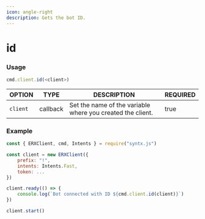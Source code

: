 ```yaml
---
icon: angle-right
description: Gets the bot ID.
---
```


# id

### Usage

```javascript
cmd.client.id(<client>)
```



| OPTION   | TYPE     | DESCRIPTION                                                | REQUIRED |
| -------- | -------- | ---------------------------------------------------------- | -------- |
| `client` | callback | Set the name of the variable where you created the client. | true     |

### Example

```javascript
const { ERXClient, cmd, Intents } = require("syntx.js")

const client = new ERXClient({
    prefix: "!",
    intents: Intents.Fast,
    token: ...
})

client.ready(() => {
    console.log(`Bot connected with ID ${cmd.client.id(client)}`)
})

client.start()
```
